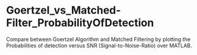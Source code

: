 # Goertzel_vs_Matched-Filter_ProbabilityOfDetection
Compare between Goertzel Algorithm and Matched Filtering by plotting the Probabilities of detection  versus SNR (Signal-to-Noise-Ratio) over MATLAB.
